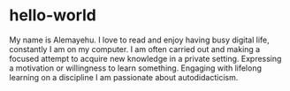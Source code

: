 # hello-world

My name is Alemayehu. I love to read and enjoy having busy digital life, constantly I am on my computer.
I am often carried out and making a focused attempt to acquire new knowledge in a private setting. Expressing a motivation or willingness to learn something. Engaging with lifelong learning on a discipline I am passionate about autodidacticism.
